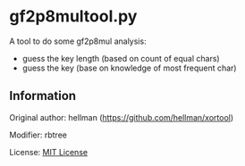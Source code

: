 gf2p8multool.py
====================

A tool to do some gf2p8mul analysis:

  - guess the key length (based on count of equal chars)
  - guess the key (base on knowledge of most frequent char)

Information
---------------------

Original author: hellman (https://github.com/hellman/xortool)

Modifier: rbtree

License: [MIT License](https://opensource.org/licenses/MIT)
